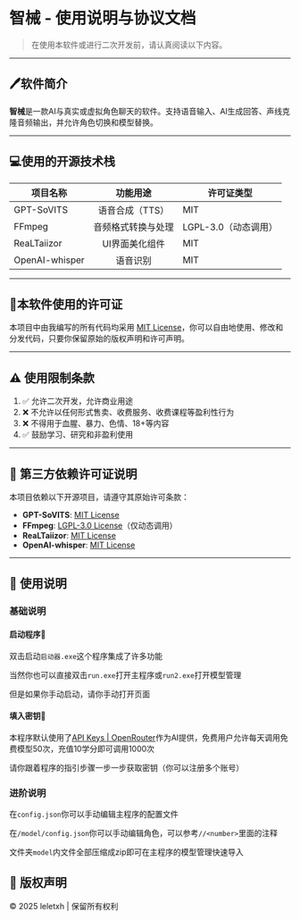 # 智械 - 使用说明与协议文档

> 在使用本软件或进行二次开发前，请认真阅读以下内容。

---

## 🖊软件简介

**智械**是一款AI与真实或虚拟角色聊天的软件。支持语音输入、AI生成回答、声线克隆音频输出，并允许角色切换和模型替换。

---

## 💻使用的开源技术栈

| 项目名称       |      功能用途      | 许可证类型           |
| -------------- | :----------------: | -------------------- |
| GPT-SoVITS     |  语音合成（TTS）   | MIT                  |
| FFmpeg         | 音频格式转换与处理 | LGPL-3.0（动态调用） |
| ReaLTaiizor    |   UI界面美化组件   | MIT                  |
| OpenAI-whisper |      语音识别      | MIT                  |

---

## 📄本软件使用的许可证

本项目中由我编写的所有代码均采用 [MIT License](https://opensource.org/licenses/MIT)，你可以自由地使用、修改和分发代码，只要你保留原始的版权声明和许可声明。 

---

## ⚠️ 使用限制条款

1. ✅ 允许二次开发，允许商业用途  
2. ❌ 不允许以任何形式售卖、收费服务、收费课程等盈利性行为  
3. ❌ 不得用于血腥、暴力、色情、18+等内容  
4. ✅ 鼓励学习、研究和非盈利使用  

---

## 📄 第三方依赖许可证说明

本项目依赖以下开源项目，请遵守其原始许可条款：

- **GPT-SoVITS**: [MIT License](https://github.com/fishaudio/GPT-SoVITS/blob/main/LICENSE) 
- **FFmpeg**: [LGPL-3.0 License](https://www.ffmpeg.org/legal.html)（仅动态调用） 
- **ReaLTaiizor**: [MIT License](https://github.com/taizixiong/ReaLTaiizor/blob/master/LICENSE) 
- **OpenAI-whisper**: [MIT License](https://github.com/taizixiong/ReaLTaiizor/blob/master/LICENSE) 

---

## 📝 使用说明

### 基础说明

#### 启动程序📁

双击启动`启动器.exe`这个程序集成了许多功能

当然你也可以直接双击`run.exe`打开主程序或`run2.exe`打开模型管理

但是如果你手动启动，请你手动打开页面

#### 填入密钥🔑

本程序默认使用了[API Keys | OpenRouter](https://openrouter.ai/settings/keys)作为AI提供，免费用户允许每天调用免费模型50次，充值10学分即可调用1000次

请你跟着程序的指引步骤一步一步获取密钥（你可以注册多个账号）

### 进阶说明

在`config.json`你可以手动编辑主程序的配置文件

在`/model/config.json`你可以手动编辑角色，可以参考`//<number>`里面的注释

文件夹`model`内文件全部压缩成zip即可在主程序的模型管理快速导入

## 📄 版权声明

© 2025 leletxh | 保留所有权利
